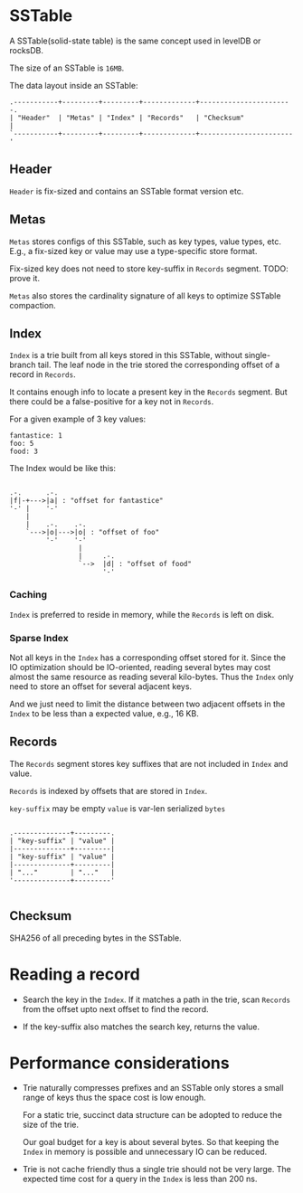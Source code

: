 # SSTable

A SSTable(solid-state table) is the same concept used in levelDB or rocksDB.

The size of an SSTable is `16MB`.

The data layout inside an SSTable:


```bob
.-----------+---------+---------+-------------+-----------------------.
| "Header"  | "Metas" | "Index" | "Records"   | "Checksum"            |
`-----------+---------+---------+-------------+-----------------------'
```

## Header

`Header` is fix-sized and contains an SSTable format version etc.

## Metas

`Metas` stores configs of this SSTable, such as key types, value types, etc.
E.g., a fix-sized key or value may use a type-specific store format.

Fix-sized key does not need to store key-suffix in `Records` segment.
TODO: prove it.

`Metas` also stores the cardinality signature of all keys to optimize SSTable compaction.


## Index

`Index` is a trie built from all keys stored in this SSTable, without
single-branch tail.
The leaf node in the trie stored the corresponding offset of a record in
`Records`.

It contains enough info to locate a present key in the `Records` segment.
But there could be a false-positive for a key not in `Records`.

For a given example of 3 key values:

```
fantastice: 1
foo: 5
food: 3
```

The Index would be like this:

```bob

.-.      .-.
|f|-+--->|a| : "offset for fantastice"
'-' |    '-'
    |
    |    .-.    .-.
    `--->|o|--->|o| : "offset of foo"
         '-'    '-'
                 |
                 |     .-.
                 `-->  |d| : "offset of food"
                       '-'

```

### Caching

`Index` is preferred to reside in memory, while the `Records` is left on disk.

### Sparse Index

Not all keys in the `Index` has a corresponding offset stored for it.
Since the IO optimization should be IO-oriented, reading several bytes may cost
almost the same resource as reading several kilo-bytes.
Thus the `Index` only need to store an offset for several adjacent keys.

And we just need to limit the distance between two adjacent offsets in the
`Index` to be less than a expected value, e.g., 16 KB.




## Records

The `Records` segment stores key suffixes that are not included in `Index` and
value.

`Records` is indexed by offsets that are stored in `Index`.

`key-suffix` may be empty
`value` is var-len serialized `bytes`

```bob

.--------------+---------.
| "key-suffix" | "value" |
|--------------+---------|
| "key-suffix" | "value" |
|--------------+---------|
| "..."        | "..."   |
'--------------+---------'


```



## Checksum

SHA256 of all preceding bytes in the SSTable.


# Reading a record

- Search the key in the `Index`. If it matches a path in the trie,
    scan `Records` from the offset upto next offset to find the record.

- If the key-suffix also matches the search key, returns the value.


# Performance considerations

- Trie naturally compresses prefixes and an SSTable only stores a small range of keys
  thus the space cost is low enough.

  For a static trie, succinct data structure can be adopted to reduce the size
  of the trie.

  Our goal budget for a key is about several bytes. So that keeping the `Index`
  in memory is possible and unnecessary IO can be reduced.

- Trie is not cache friendly thus a single trie should not be very large.
    The expected time cost for a query in the `Index` is less than 200 ns.
    
